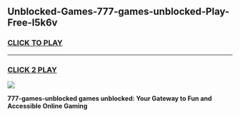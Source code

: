 
## Unblocked-Games-777-games-unblocked-Play-Free-l5k6v
<h3>
<a href="https://premium76.site?title=777-games-unblocked&ref=09A">CLICK TO PLAY</a></h3>
<hr>

<h3>
<a href="https://premium76.site?title=777-games-unblocked&ref=09A">CLICK 2 PLAY</a>
  
</h3>

<a href="https://premium76.site?title=777-games-unblocked&ref=09A"><img src="https://clearcache.store/games.png"></a>


**777-games-unblocked games unblocked: Your Gateway to Fun and Accessible Online Gaming**
